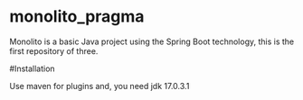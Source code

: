 # monolito_pragma

Monolito is a basic Java project using the Spring Boot technology, this is the first repository of three.

#Installation

Use maven for plugins and, you need jdk 17.0.3.1 
